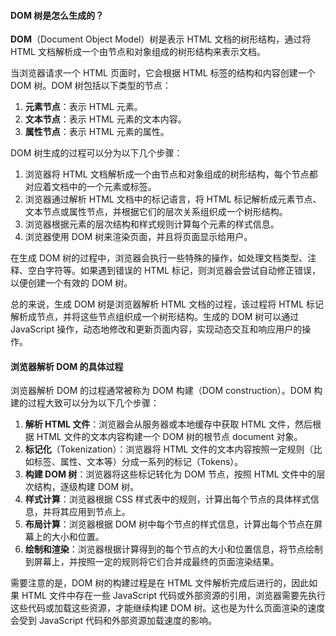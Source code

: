 <!--
 * @Author: Shu Binqi
 * @Date: 2023-03-14 19:47:50
 * @LastEditors: Shu Binqi
 * @LastEditTime: 2023-03-20 19:44:18
 * @Description: DOM 树
 * @Version: 1.0.0
 * @FilePath: \interviewQuestions\前端基础\浏览器\DOM树.md
-->

#### DOM 树是怎么生成的？

**DOM**（Document Object Model）树是表示 HTML 文档的树形结构，通过将 HTML 文档解析成一个由节点和对象组成的树形结构来表示文档。

当浏览器请求一个 HTML 页面时，它会根据 HTML 标签的结构和内容创建一个 DOM 树。DOM 树包括以下类型的节点：

1. **元素节点**：表示 HTML 元素。
1. **文本节点**：表示 HTML 元素的文本内容。
1. **属性节点**：表示 HTML 元素的属性。

DOM 树生成的过程可以分为以下几个步骤：

1. 浏览器将 HTML 文档解析成一个由节点和对象组成的树形结构，每个节点都对应着文档中的一个元素或标签。
1. 浏览器通过解析 HTML 文档中的标记语言，将 HTML 标记解析成元素节点、文本节点或属性节点，并根据它们的层次关系组织成一个树形结构。
1. 浏览器根据元素的层次结构和样式规则计算每个元素的样式信息。
1. 浏览器使用 DOM 树来渲染页面，并且将页面显示给用户。

在生成 DOM 树的过程中，浏览器会执行一些特殊的操作，如处理文档类型、注释、空白字符等。如果遇到错误的 HTML 标记，则浏览器会尝试自动修正错误，以便创建一个有效的 DOM 树。

总的来说，生成 DOM 树是浏览器解析 HTML 文档的过程，该过程将 HTML 标记解析成节点，并将这些节点组织成一个树形结构。生成的 DOM 树可以通过 JavaScript 操作，动态地修改和更新页面内容，实现动态交互和响应用户的操作。

#### 浏览器解析 DOM 的具体过程

浏览器解析 DOM 的过程通常被称为 DOM 构建（DOM construction）。DOM 构建的过程大致可以分为以下几个步骤：

1. **解析 HTML 文件**：浏览器会从服务器或本地缓存中获取 HTML 文件，然后根据 HTML 文件的文本内容构建一个 DOM 树的根节点 document 对象。
1. **标记化**（Tokenization）：浏览器将 HTML 文件的文本内容按照一定规则（比如标签、属性、文本等）分成一系列的标记（Tokens）。
1. **构建 DOM 树**：浏览器将这些标记转化为 DOM 节点，按照 HTML 文件中的层次结构，逐级构建 DOM 树。
1. **样式计算**：浏览器根据 CSS 样式表中的规则，计算出每个节点的具体样式信息，并将其应用到节点上。
1. **布局计算**：浏览器根据 DOM 树中每个节点的样式信息，计算出每个节点在屏幕上的大小和位置。
1. **绘制和渲染**：浏览器根据计算得到的每个节点的大小和位置信息，将节点绘制到屏幕上，并按照一定的规则将它们合并成最终的页面渲染结果。

需要注意的是，DOM 树的构建过程是在 HTML 文件解析完成后进行的，因此如果 HTML 文件中存在一些 JavaScript 代码或外部资源的引用，浏览器需要先执行这些代码或加载这些资源，才能继续构建 DOM 树。这也是为什么页面渲染的速度会受到 JavaScript 代码和外部资源加载速度的影响。
